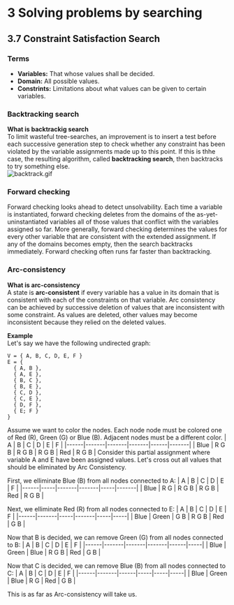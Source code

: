 # 3 Solving problems by searching

## 3.7 Constraint Satisfaction Search

### Terms
- **Variables:** That whose values shall be decided.
- **Domain:** All possible values.
- **Constrints:** Limitations about what values can be given to certain variables.

### Backtracking search
**What is backtrackig search**\
To limit wasteful tree-searches, an improvement is to insert a test before each successive generation step to check whether any constraint has been violated by the variable assignments made up to this point. If this is thhe case, the resulting algorithm, called **backtracking search**,  then backtracks to try something else.\
![backtrack.gif](https://cdn.steemitimages.com/DQmdqKvX1hcmosKA1RtA47gJqmRTHqtCbbA5mKcseXyWh1R/backtrack.gif)

### Forward checking 
Forward checking looks ahead to detect unsolvability. Each time a variable is instantiated, forward checking deletes from the domains of the as-yet-uninstantiated variables all of those values that conflict with the variables assigned so far. More generally, forward checking determines the values for every other variable that are consistent with the extended assignment. If any of the domains becomes empty, then the search backtracks immediately. Forward checking often runs far faster than backtracking.

### Arc-consistency
**What is arc-consistency**\
A state is **arc-consistent** if every variable has a value in its domain that is consistent with each of the constraints on that variable. Arc consistency can be achieved by successive deletion of values that are inconsistent with some constraint. As values are deleted, other values may become inconsistent because they relied on the deleted values.

**Example**\
Let's say we have the following undirected graph:
```
V = { A, B, C, D, E, F }
E = {
  { A, B },
  { A, E },
  { B, C },
  { B, E },
  { C, D },
  { C, E },
  { D, F },
  { E; F }
}
```
Assume we want to color the nodes. Each node node must be colored one of Red (R), Green (G) or Blue (B). Adjacent nodes must be a different color.
| A    | B     | C     | D     | E    | F     |
|------|-------|-------|-------|------|-------|
| Blue | R G B | R G B | R G B | Red  | R G B |
Consider this partial assignment where variable A and E have been assigned values. Let's cross out all values that should be eliminated by Arc Consistency.

First, we elliminate Blue (B) from all nodes connected to A:
| A    | B   | C     | D     | E   | F     |
|------|-----|-------|-------|-----|-------|
| Blue | R G | R G B | R G B | Red | R G B |

Next, we elliminate Red (R) from all nodes connected to E:
| A    | B     | C   | D     | E   | F   |
|------|-------|-----|-------|-----|-----|
| Blue | Green | G B | R G B | Red | G B |

Now that B is decided, we can remove Green (G) from all nodes connected to B:
| A    | B     | C     | D     | E    | F   |
|------|-------|-------|-------|------|-----|
| Blue | Green | Blue  | R G B | Red  | G B |

Now that C is decided, we can remove Blue (B) from all nodes connected to C:
| A    | B     | C    | D   | E   | F   |
|------|-------|------|-----|-----|-----|
| Blue | Green | Blue | R G | Red | G B |

This is as far as Arc-consistency will take us.